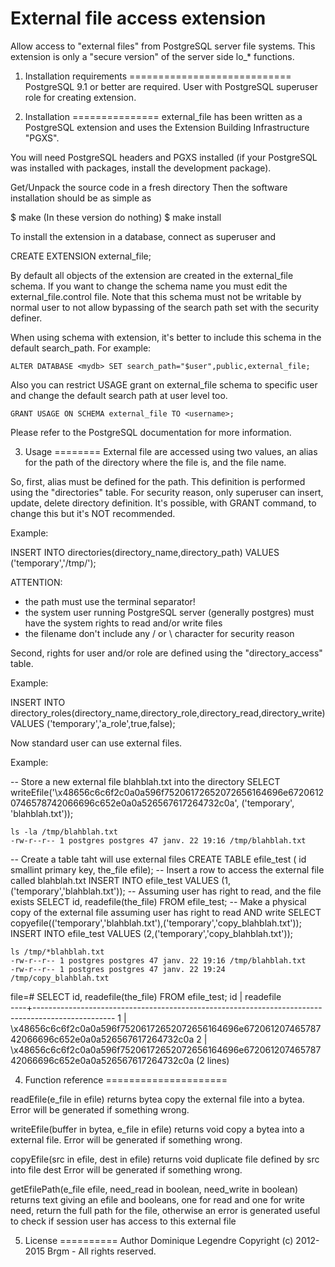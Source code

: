 External file access extension
==============================

Allow access to "external files" from PostgreSQL server file systems.
This extension is only a "secure version" of the server side lo_* functions.

1. Installation requirements
============================
PostgreSQL 9.1 or better are required.
User with PostgreSQL superuser role for creating extension.

2. Installation
===============
external_file has been written as a PostgreSQL extension and uses the Extension
Building Infrastructure "PGXS".

You will need PostgreSQL headers and PGXS installed (if your PostgreSQL was
installed with packages, install the development package).

Get/Unpack the source code in a fresh directory Then the software installation
should be as simple as

  $ make (In these version do nothing)
  $ make install

To install the extension in a database, connect as superuser and

  CREATE EXTENSION external_file;

By default all objects of the extension are created in the external_file schema.
If you want to change the schema name you must edit the external_file.control
file. Note that this schema must not be writable by normal user to not allow
bypassing of the search path set with the security definer.


When using schema with extension, it's better to include this schema in the
default search_path. For example:

	ALTER DATABASE <mydb> SET search_path="$user",public,external_file;

Also you can restrict USAGE grant on external_file schema to specific user and
change the default search path at user level too.

	GRANT USAGE ON SCHEMA external_file TO <username>;

Please refer to the PostgreSQL documentation for more information.


3. Usage
========
External file are accessed using two values, an alias for the path of the
directory where the file is, and the file name.

So, first, alias must be defined for the path. This definition is performed
using the "directories" table. For security reason, only superuser can insert,
update, delete directory definition. It's possible, with GRANT command, to
change this but it's NOT recommended.

Example:

  INSERT INTO directories(directory_name,directory_path) VALUES ('temporary','/tmp/');

ATTENTION:
 * the path must use the terminal separator!
 * the system user running PostgreSQL server (generally postgres) must have the
   system rights to read and/or write files
 * the filename don't include any / or \ character for security reason

Second, rights for user and/or role are defined using the "directory_access"
table.

Example:

  INSERT INTO directory_roles(directory_name,directory_role,directory_read,directory_write) VALUES ('temporary','a_role',true,false);

Now standard user can use external files.

Example:

  -- Store a new external file blahblah.txt into the directory
  SELECT writeEfile('\x48656c6c6f2c0a0a596f75206172652072656164696e67206120746578742066696c652e0a0a526567617264732c0a', ('temporary', 'blahblah.txt'));

	ls -la /tmp/blahblah.txt 
	-rw-r--r-- 1 postgres postgres 47 janv. 22 19:16 /tmp/blahblah.txt

  -- Create a table taht will use external files
  CREATE TABLE efile_test ( id smallint primary key, the_file efile);
  -- Insert a row to access the external file called blahblah.txt
  INSERT INTO efile_test VALUES (1,('temporary','blahblah.txt'));
  -- Assuming user has right to read, and the file exists
  SELECT id, readefile(the_file) FROM efile_test;
  -- Make a physical copy of the external file assuming user has right to read AND write
  SELECT copyefile(('temporary','blahblah.txt'),('temporary','copy_blahblah.txt'));
  INSERT INTO efile_test VALUES (2,('temporary','copy_blahblah.txt'));

	ls /tmp/*blahblah.txt
	-rw-r--r-- 1 postgres postgres 47 janv. 22 19:16 /tmp/blahblah.txt
	-rw-r--r-- 1 postgres postgres 47 janv. 22 19:24 /tmp/copy_blahblah.txt

  file=# SELECT id, readefile(the_file) FROM efile_test;
   id |                                            readefile                                             
  ----+--------------------------------------------------------------------------------------------------
    1 | \x48656c6c6f2c0a0a596f75206172652072656164696e67206120746578742066696c652e0a0a526567617264732c0a
    2 | \x48656c6c6f2c0a0a596f75206172652072656164696e67206120746578742066696c652e0a0a526567617264732c0a
  (2 lines)
 

4. Function reference
=====================

readEfile(e_file in efile) returns bytea
  copy the external file into a bytea.
  Error will be generated if something wrong.

writeEfile(buffer in bytea, e_file in efile) returns void
  copy a bytea into a external file.
  Error will be generated if something wrong.

copyEfile(src in efile, dest in efile) returns void
  duplicate file defined by src into file dest
  Error will be generated if something wrong.

getEfilePath(e_file efile, need_read in boolean, need_write in boolean) returns text
  giving an efile and booleans, one for read and one for write need, return the
  full path for the file, otherwise an error is generated 
  useful to check if session user has access to this external file

5. License
==========
  Author Dominique Legendre
  Copyright (c) 2012-2015 Brgm - All rights reserved.

